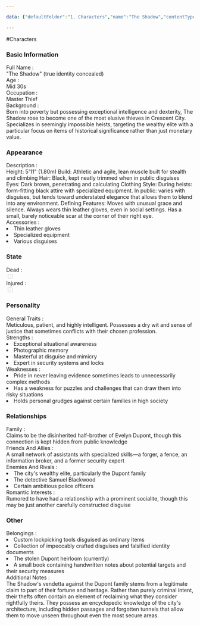 ```yaml
---

data: {"defaultFolder":"1. Characters","name":"The Shadow","contentType":"characters","template":{"BasicInformation":{"FullName":{"value":"\"The Shadow\" (true identity concealed)","type":"text"},"Age":{"value":"Mid 30s","type":"text"},"Occupation":{"value":"Master Thief","type":"text"},"Background":{"value":"Born into poverty but possessing exceptional intelligence and dexterity, The Shadow rose to become one of the most elusive thieves in Crescent City. Specializes in seemingly impossible heists, targeting the wealthy elite with a particular focus on items of historical significance rather than just monetary value.","type":"textarea"}},"Appearance":{"Description":{"value":"Height: 5'11\" (1.80m)\nBuild: Athletic and agile, lean muscle built for stealth and climbing\nHair: Black, kept neatly trimmed when in public disguises\nEyes: Dark brown, penetrating and calculating\nClothing Style: During heists: form-fitting black attire with specialized equipment. In public: varies with disguises, but tends toward understated elegance that allows them to blend into any environment.\nDefining Features: Moves with unusual grace and silence. Always wears thin leather gloves, even in social settings. Has a small, barely noticeable scar at the corner of their right eye.","type":"textarea"},"Accessories":{"value":["Thin leather gloves","Specialized equipment","Various disguises"],"type":"array:text"}},"State":{"Dead":{"value":false,"type":"boolean"},"Injured":{"value":false,"type":"boolean"}},"Personality":{"GeneralTraits":{"value":"Meticulous, patient, and highly intelligent. Possesses a dry wit and sense of justice that sometimes conflicts with their chosen profession.","type":"textarea"},"Strengths":{"value":["Exceptional situational awareness","Photographic memory","Masterful at disguise and mimicry","Expert in security systems and locks"],"type":"array:text"},"Weaknesses":{"value":["Pride in never leaving evidence sometimes leads to unnecessarily complex methods","Has a weakness for puzzles and challenges that can draw them into risky situations","Holds personal grudges against certain families in high society"],"type":"array:text"}},"Relationships":{"Family":{"value":["Claims to be the disinherited half-brother of Evelyn Dupont, though this connection is kept hidden from public knowledge"],"type":"array:text"},"FriendsAndAllies":{"value":["A small network of assistants with specialized skills—a forger, a fence, an information broker, and a former security expert"],"type":"array:text"},"EnemiesAndRivals":{"value":["The city's wealthy elite, particularly the Dupont family","The detective Samuel Blackwood","Certain ambitious police officers"],"type":"array:text"},"RomanticInterests":{"value":["Rumored to have had a relationship with a prominent socialite, though this may be just another carefully constructed disguise"],"type":"array:text"}},"Other":{"Belongings":{"value":["Custom lockpicking tools disguised as ordinary items","Collection of impeccably crafted disguises and falsified identity documents","The stolen Dupont heirloom (currently)","A small book containing handwritten notes about potential targets and their security measures"],"type":"array:text"},"AdditionalNotes":{"value":"The Shadow's vendetta against the Dupont family stems from a legitimate claim to part of their fortune and heritage. Rather than purely criminal intent, their thefts often contain an element of reclaiming what they consider rightfully theirs. They possess an encyclopedic knowledge of the city's architecture, including hidden passages and forgotten tunnels that allow them to move unseen throughout even the most secure areas.","type":"textarea"}}}}

---
```


#Characters

<div class="section level-3"><h3 class="section-header">Basic Information</h3><div class="section-content"><div class="content-container"><div class="field-container field-type-text"><div class="field-label">Full Name : </div><div class="field-value text-value">"The Shadow" (true identity concealed)</div></div><div class="field-container field-type-text"><div class="field-label">Age : </div><div class="field-value text-value">Mid 30s</div></div><div class="field-container field-type-text"><div class="field-label">Occupation : </div><div class="field-value text-value">Master Thief</div></div><div class="field-container field-type-textarea"><div class="field-label">Background : </div><div class="field-value"><div class="content-creation-textarea">Born into poverty but possessing exceptional intelligence and dexterity, The Shadow rose to become one of the most elusive thieves in Crescent City. Specializes in seemingly impossible heists, targeting the wealthy elite with a particular focus on items of historical significance rather than just monetary value.</div></div></div></div></div></div><div class="section-separator"></div><div class="section level-3"><h3 class="section-header">Appearance</h3><div class="section-content"><div class="content-container"><div class="field-container field-type-textarea"><div class="field-label">Description : </div><div class="field-value"><div class="content-creation-textarea">Height: 5'11" (1.80m)
Build: Athletic and agile, lean muscle built for stealth and climbing
Hair: Black, kept neatly trimmed when in public disguises
Eyes: Dark brown, penetrating and calculating
Clothing Style: During heists: form-fitting black attire with specialized equipment. In public: varies with disguises, but tends toward understated elegance that allows them to blend into any environment.
Defining Features: Moves with unusual grace and silence. Always wears thin leather gloves, even in social settings. Has a small, barely noticeable scar at the corner of their right eye.</div></div></div><div class="field-container field-type-array:text"><div class="field-label">Accessories : </div><nav class="field-value array-container"><li class="array-item text-item">Thin leather gloves</li><li class="array-item text-item">Specialized equipment</li><li class="array-item text-item">Various disguises</li></nav></div></div></div></div><div class="section-separator"></div><div class="section level-3"><h3 class="section-header">State</h3><div class="section-content"><div class="content-container"><div class="field-container field-type-boolean"><div class="field-label">Dead : </div><div class="field-value"><input type="checkbox" disabled="true"></div></div><div class="field-container field-type-boolean"><div class="field-label">Injured : </div><div class="field-value"><input type="checkbox" disabled="true"></div></div></div></div></div><div class="section-separator"></div><div class="section level-3"><h3 class="section-header">Personality</h3><div class="section-content"><div class="content-container"><div class="field-container field-type-textarea"><div class="field-label">General Traits : </div><div class="field-value"><div class="content-creation-textarea">Meticulous, patient, and highly intelligent. Possesses a dry wit and sense of justice that sometimes conflicts with their chosen profession.</div></div></div><div class="field-container field-type-array:text"><div class="field-label">Strengths : </div><nav class="field-value array-container"><li class="array-item text-item">Exceptional situational awareness</li><li class="array-item text-item">Photographic memory</li><li class="array-item text-item">Masterful at disguise and mimicry</li><li class="array-item text-item">Expert in security systems and locks</li></nav></div><div class="field-container field-type-array:text"><div class="field-label">Weaknesses : </div><nav class="field-value array-container"><li class="array-item text-item">Pride in never leaving evidence sometimes leads to unnecessarily complex methods</li><li class="array-item text-item">Has a weakness for puzzles and challenges that can draw them into risky situations</li><li class="array-item text-item">Holds personal grudges against certain families in high society</li></nav></div></div></div></div><div class="section-separator"></div><div class="section level-3"><h3 class="section-header">Relationships</h3><div class="section-content"><div class="content-container"><div class="field-container field-type-text"><div class="field-label">Family : </div><div class="field-value text-value">Claims to be the disinherited half-brother of Evelyn Dupont, though this connection is kept hidden from public knowledge</div></div><div class="field-container field-type-text"><div class="field-label">Friends And Allies : </div><div class="field-value text-value">A small network of assistants with specialized skills—a forger, a fence, an information broker, and a former security expert</div></div><div class="field-container field-type-array:text"><div class="field-label">Enemies And Rivals : </div><nav class="field-value array-container"><li class="array-item text-item">The city's wealthy elite, particularly the Dupont family</li><li class="array-item text-item">The detective Samuel Blackwood</li><li class="array-item text-item">Certain ambitious police officers</li></nav></div><div class="field-container field-type-text"><div class="field-label">Romantic Interests : </div><div class="field-value text-value">Rumored to have had a relationship with a prominent socialite, though this may be just another carefully constructed disguise</div></div></div></div></div><div class="section-separator"></div><div class="section level-3"><h3 class="section-header">Other</h3><div class="section-content"><div class="content-container"><div class="field-container field-type-array:text"><div class="field-label">Belongings : </div><nav class="field-value array-container"><li class="array-item text-item">Custom lockpicking tools disguised as ordinary items</li><li class="array-item text-item">Collection of impeccably crafted disguises and falsified identity documents</li><li class="array-item text-item">The stolen Dupont heirloom (currently)</li><li class="array-item text-item">A small book containing handwritten notes about potential targets and their security measures</li></nav></div><div class="field-container field-type-textarea"><div class="field-label">Additional Notes : </div><div class="field-value"><div class="content-creation-textarea">The Shadow's vendetta against the Dupont family stems from a legitimate claim to part of their fortune and heritage. Rather than purely criminal intent, their thefts often contain an element of reclaiming what they consider rightfully theirs. They possess an encyclopedic knowledge of the city's architecture, including hidden passages and forgotten tunnels that allow them to move unseen throughout even the most secure areas.</div></div></div></div></div></div><div class="section-separator"></div>